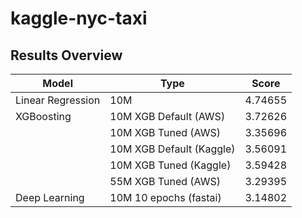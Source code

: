 # kaggle-nyc-taxi


## Results Overview

| Model             | Type                     | Score   |
|-------------------|--------------------------|---------|
| Linear Regression | 10M                      | 4.74655 |
| XGBoosting        | 10M XGB Default (AWS)    | 3.72626 |
|                   | 10M XGB Tuned (AWS)      | 3.35696 |
|                   | 10M XGB Default (Kaggle) | 3.56091 |
|                   | 10M XGB Tuned (Kaggle)   | 3.59428 |
|                   | 55M XGB Tuned (AWS)      | 3.29395 |
| Deep Learning     | 10M 10 epochs (fastai)   | 3.14802 |
